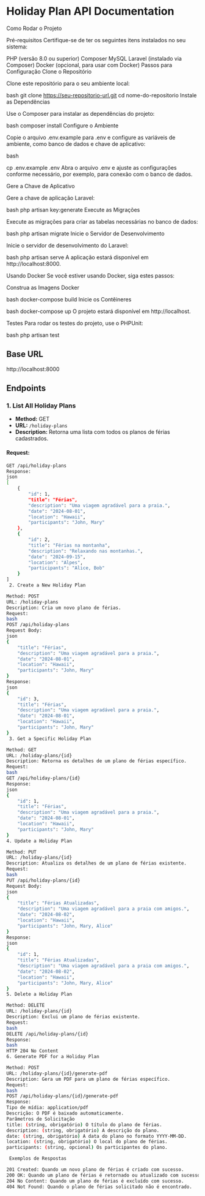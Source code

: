 # Holiday Plan API Documentation

Como Rodar o Projeto

Pré-requisitos
Certifique-se de ter os seguintes itens instalados no seu sistema:

PHP (versão 8.0 ou superior)
Composer
MySQL
Laravel (instalado via Composer)
Docker (opcional, para usar com Docker)
Passos para Configuração
Clone o Repositório

Clone este repositório para o seu ambiente local:

bash
git clone https://seu-repositorio-url.git
cd nome-do-repositorio
Instale as Dependências

Use o Composer para instalar as dependências do projeto:

bash
composer install
Configure o Ambiente

Copie o arquivo .env.example para .env e configure as variáveis de ambiente, como banco de dados e chave de aplicativo:

bash

cp .env.example .env
Abra o arquivo .env e ajuste as configurações conforme necessário, por exemplo, para conexão com o banco de dados.

Gere a Chave de Aplicativo

Gere a chave de aplicação Laravel:

bash
php artisan key:generate
Execute as Migrações

Execute as migrações para criar as tabelas necessárias no banco de dados:

bash
php artisan migrate
Inicie o Servidor de Desenvolvimento

Inicie o servidor de desenvolvimento do Laravel:

bash
php artisan serve
A aplicação estará disponível em http://localhost:8000.

Usando Docker
Se você estiver usando Docker, siga estes passos:

Construa as Imagens Docker

bash
docker-compose build
Inicie os Contêineres

bash
docker-compose up
O projeto estará disponível em http://localhost.

Testes
Para rodar os testes do projeto, use o PHPUnit:

bash
php artisan test



## Base URL

http://localhost:8000
## Endpoints
### 1. List All Holiday Plans

- **Method:** GET
- **URL:** `/holiday-plans`
- **Description:** Retorna uma lista com todos os planos de férias cadastrados.

#### Request:
```bash
GET /api/holiday-plans
Response:
json
[
    {
        "id": 1,
        "title": "Férias",
        "description": "Uma viagem agradável para a praia.",
        "date": "2024-08-01",
        "location": "Hawaii",
        "participants": "John, Mary"
    },
    {
        "id": 2,
        "title": "Férias na montanha",
        "description": "Relaxando nas montanhas.",
        "date": "2024-09-15",
        "location": "Alpes",
        "participants": "Alice, Bob"
    }
]
 2. Create a New Holiday Plan

Method: POST
URL: /holiday-plans
Description: Cria um novo plano de férias.
Request:
bash
POST /api/holiday-plans
Request Body:
json
{
    "title": "Férias",
    "description": "Uma viagem agradável para a praia.",
    "date": "2024-08-01",
    "location": "Hawaii",
    "participants": "John, Mary"
}
Response:
json
{
    "id": 3,
    "title": "Férias",
    "description": "Uma viagem agradável para a praia.",
    "date": "2024-08-01",
    "location": "Hawaii",
    "participants": "John, Mary"
}
 3. Get a Specific Holiday Plan

Method: GET
URL: /holiday-plans/{id}
Description: Retorna os detalhes de um plano de férias específico.
Request:
bash
GET /api/holiday-plans/{id}
Response:
json
{
    "id": 1,
    "title": "Férias",
    "description": "Uma viagem agradável para a praia.",
    "date": "2024-08-01",
    "location": "Hawaii",
    "participants": "John, Mary"
}
4. Update a Holiday Plan

Method: PUT
URL: /holiday-plans/{id}
Description: Atualiza os detalhes de um plano de férias existente.
Request:
bash
PUT /api/holiday-plans/{id}
Request Body:
json
{
    "title": "Férias Atualizadas",
    "description": "Uma viagem agradável para a praia com amigos.",
    "date": "2024-08-02",
    "location": "Hawaii",
    "participants": "John, Mary, Alice"
}
Response:
json
{
    "id": 1,
    "title": "Férias Atualizadas",
    "description": "Uma viagem agradável para a praia com amigos.",
    "date": "2024-08-02",
    "location": "Hawaii",
    "participants": "John, Mary, Alice"
}
5. Delete a Holiday Plan

Method: DELETE
URL: /holiday-plans/{id}
Description: Exclui um plano de férias existente.
Request:
bash
DELETE /api/holiday-plans/{id}
Response:
bash
HTTP 204 No Content
6. Generate PDF for a Holiday Plan

Method: POST
URL: /holiday-plans/{id}/generate-pdf
Description: Gera um PDF para um plano de férias específico.
Request:
bash
POST /api/holiday-plans/{id}/generate-pdf
Response:
Tipo de mídia: application/pdf
Descrição: O PDF é baixado automaticamente.
Parâmetros de Solicitação
title: (string, obrigatório) O título do plano de férias.
description: (string, obrigatório) A descrição do plano.
date: (string, obrigatório) A data do plano no formato YYYY-MM-DD.
location: (string, obrigatório) O local do plano de férias.
participants: (string, opcional) Os participantes do plano.

 Exemplos de Respostas

201 Created: Quando um novo plano de férias é criado com sucesso.
200 OK: Quando um plano de férias é retornado ou atualizado com sucesso.
204 No Content: Quando um plano de férias é excluído com sucesso.
404 Not Found: Quando o plano de férias solicitado não é encontrado.
